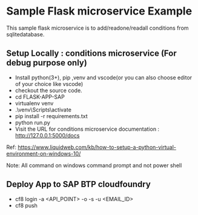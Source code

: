 # Sample Flask microservice Example

This sample flask microservice is to add/readone/readall conditions from sqlitedatabase.

## Setup Locally : conditions microservice (For debug purpose only)

- Install python(3+), pip ,venv and vscode(or you can also choose editor of your choice like vscode) 
- checkout the source code.
- cd FLASK-APP-SAP
- virtualenv venv
- .\venv\Scripts\activate
- pip install -r requirements.txt
- python run.py
- Visit the URL for conditions microservice documentation : http://127.0.0.1:5000/docs


Ref: https://www.liquidweb.com/kb/how-to-setup-a-python-virtual-environment-on-windows-10/

Note: All command on windows command prompt and not power shell

## Deploy App to SAP BTP cloudfoundry

 - cf8 login -a <API_POINT> -o <ORG> -s <SPACE> -u <EMAIL_ID>
 - cf8 push